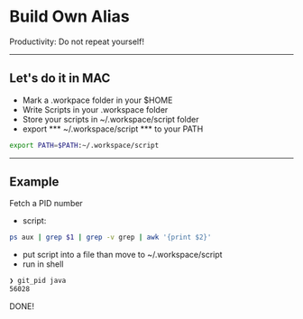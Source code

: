 # Build Own Alias

Productivity: Do not repeat yourself!

---

## Let's do it in MAC

- Mark a .workpace folder in your $HOME
- Write Scripts in your .workspace folder
- Store your scripts in ~/.workspace/script folder
- export *** ~/.workspace/script *** to your PATH
```sh
export PATH=$PATH:~/.workspace/script
```

---

## Example
Fetch a PID number
- script: 
```sh
ps aux | grep $1 | grep -v grep | awk '{print $2}'
```
- put script into a file than move to ~/.workspace/script
- run in shell
```sh
❯ git_pid java
56028
```

DONE!